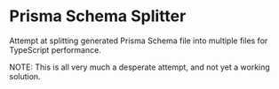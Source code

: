 # Prisma Schema Splitter
Attempt at splitting generated Prisma Schema file into multiple files for TypeScript performance. 

NOTE: This is all very much a desperate attempt, and not yet a working solution.
